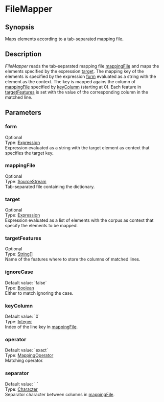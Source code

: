 <h1 class="module">FileMapper</h1>

## Synopsis

Maps elements according to a tab-separated mapping file.

## Description

*FileMapper* reads the tab-separated mapping file <a href="#mappingFile" class="param">mappingFile</a> and maps the elements specified by the expression <a href="#target" class="param">target</a>. The mapping key of the elements is specified by the expression <a href="#form" class="param">form</a> evaluated as a string with the element as the context. The key is mapped agains the column of <a href="#mappingFile" class="param">mappingFile</a> specified by <a href="#keyColumn" class="param">keyColumn</a> (starting at 0). Each feature in <a href="#targetFeatures" class="param">targetFeatures</a> is set with the value of the corresponding column in the matched line.

## Parameters

<h3 name="form" class="param">form</h3>

<div class="param-level param-level-optional">Optional
</div>
<div class="param-type">Type: <a href="../converter/fr.inra.maiage.bibliome.alvisnlp.core.corpus.expressions.Expression" class="converter">Expression</a>
</div>
Expression evaluated as a string with the target element as context that specifies the target key.

<h3 name="mappingFile" class="param">mappingFile</h3>

<div class="param-level param-level-optional">Optional
</div>
<div class="param-type">Type: <a href="../converter/fr.inra.maiage.bibliome.util.streams.SourceStream" class="converter">SourceStream</a>
</div>
Tab-separated file containing the dictionary.

<h3 name="target" class="param">target</h3>

<div class="param-level param-level-optional">Optional
</div>
<div class="param-type">Type: <a href="../converter/fr.inra.maiage.bibliome.alvisnlp.core.corpus.expressions.Expression" class="converter">Expression</a>
</div>
Expression evaluated as a list of elements with the corpus as context that specify the elements to be mapped.

<h3 name="targetFeatures" class="param">targetFeatures</h3>

<div class="param-level param-level-optional">Optional
</div>
<div class="param-type">Type: <a href="../converter/java.lang.String%5B%5D" class="converter">String[]</a>
</div>
Name of the features where to store the columns of matched lines.

<h3 name="ignoreCase" class="param">ignoreCase</h3>

<div class="param-level param-level-default-value">Default value: `false`
</div>
<div class="param-type">Type: <a href="../converter/java.lang.Boolean" class="converter">Boolean</a>
</div>
Either to match ignoring the case.

<h3 name="keyColumn" class="param">keyColumn</h3>

<div class="param-level param-level-default-value">Default value: `0`
</div>
<div class="param-type">Type: <a href="../converter/java.lang.Integer" class="converter">Integer</a>
</div>
Index of the line key in <a href="#mappingFile" class="param">mappingFile</a>.

<h3 name="operator" class="param">operator</h3>

<div class="param-level param-level-default-value">Default value: `exact`
</div>
<div class="param-type">Type: <a href="../converter/fr.inra.maiage.bibliome.alvisnlp.bibliomefactory.modules.mapper.MappingOperator" class="converter">MappingOperator</a>
</div>
Matching operator.

<h3 name="separator" class="param">separator</h3>

<div class="param-level param-level-default-value">Default value: `	`
</div>
<div class="param-type">Type: <a href="../converter/java.lang.Character" class="converter">Character</a>
</div>
Separator character between columns in <a href="#mappingFile" class="param">mappingFile</a>.

